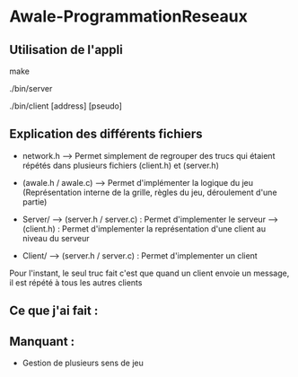 # Awale-ProgrammationReseaux

## Utilisation de l'appli

make 


./bin/server 

./bin/client [address] [pseudo]


## Explication des différents fichiers

- network.h --> Permet simplement de regrouper des trucs qui étaient répétés dans plusieurs fichiers (client.h) et (server.h)

- (awale.h / awale.c) --> Permet d'implémenter la logique du jeu (Représentation interne de la grille, règles du jeu, déroulement d'une partie)

- Server/ 
        --> (server.h / server.c) : Permet d'implementer le serveur
        --> (client.h) : Permet d'implementer la représentation d'une client au niveau du serveur 

- Client/ 
        --> (server.h / server.c) : Permet d'implementer un client

Pour l'instant, le seul truc fait c'est que quand un client envoie un message, il est répété à tous les autres clients

## Ce que j'ai fait :


## Manquant :

- Gestion de plusieurs sens de jeu



